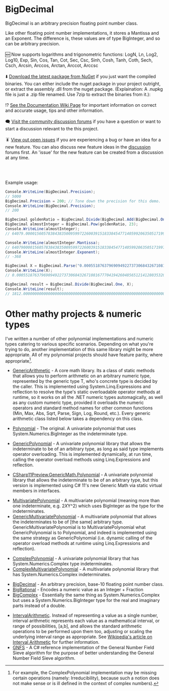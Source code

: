 # BigDecimal

BigDecimal is an arbitrary precision floating point number class.

Like other floating point number implementations, it stores a Mantissa and an Exponent.
The difference is, these values are of type BigInteger, and so can be arbitrary precision.
<br /><br />
  :new: Now supports logarithms and trigonometric functions:
LogN, Ln, Log2, Log10, Exp, Sin, Cos, Tan, Cot, Sec, Csc, Sinh, Cosh, Tanh, Coth, Sech, Csch, Arcsin, Arccos, Arctan, Arccot, Arccsc
<br /><br />
  :arrow_down: [Download the latest package from NuGet](https://www.nuget.org/packages/ExtendedNumerics.BigDecimal) if you just want the compiled binaries. You can either include the nuget package in your project outright, or extract the assembly .dll from the nuget package. (Explaination: A .nupkg file is just a .zip file renamed. Use 7zip to extract the binaries from it.): 
<br /><br />
  :interrobang:	[See the Documentation Wiki Page](https://github.com/AdamWhiteHat/BigDecimal/wiki/Documentation) for important information on correct and accurate usage, tips and other information.
<br /><br />
  :left_speech_bubble: [Visit the community discussion forums](https://github.com/AdamWhiteHat/BigDecimal/discussions) if you have a question or want to start a discussion relevant to the this project. 
<br /><br />
  :cockroach: [View out open issues](https://github.com/AdamWhiteHat/BigDecimal/issues) if you are experiencing a bug or have an idea for a new feature. You can also discuss new feature ideas in the [discussion](https://github.com/AdamWhiteHat/BigDecimal/discussions) forums first. An 'issue' for the new feature can be created from a discussion at any time.

 
<br /><br />

Example usage:
```csharp
Console.WriteLine(BigDecimal.Precision);
// 5000
BigDecimal.Precision = 200; // Tone down the precision for this demo.
Console.WriteLine(BigDecimal.Precision);
// 200

BigDecimal goldenRatio = BigDecimal.Divide(BigDecimal.Add(BigDecimal.One, BigDecimal.Pow(5d, 0.5d)), BigDecimal.Parse("2"));
BigDecimal almostInteger = BigDecimal.Pow(goldenRatio, 23);
Console.WriteLine(almostInteger);
// 64079.00001560578384383500959972260039151833845477140599206350517199794937295147270152942235863491540475774000502741633359451934934882489092137272096824676971700933979751496900324221635899408750483174158953011851250910101237515143968376713756637230312138443375432324556317247823731646925119584432357765294362228759928426416872990657055876547580521657363887865665906948418349

Console.WriteLine(almostInteger.Mantissa);
// 6407900001560578384383500959972260039151833845477140599206350517199794937295147270152942235863491540475774000502741633359451934934882489092137272096824676971700933979751496900324221635899408750483174158953011851250910101237515143968376713756637230312138443375432324556317247823731646925119584432357765294362228759928426416872990657055876547580521657363887865665906948418349
Console.WriteLine(almostInteger.Exponent);
// -368

BigDecimal X = BigDecimal.Parse("0.000551876379690949227373068432671081677704194260485651214128035320088300220750");
Console.WriteLine(X);
// 0.00055187637969094922737306843267108167770419426048565121412803532008830022075

BigDecimal result = BigDecimal.Divide(BigDecimal.One, X);
Console.WriteLine(result);
// 1812.000000000000000000000000000000000000000000000000000000000000000000000001812000000000000000000000000000000000000000000000000000000000000000000000001812000000000000000000000000000000000000000000000000000000000000000000000001

```



#

# Other mathy projects & numeric types

I've written a number of other polynomial implementations and numeric types catering to various specific scenarios. Depending on what you're trying to do, another implementation of this same library might be more appropriate. All of my polynomial projects should have feature parity, where appropriate[^1].

[^1]: For example, the ComplexPolynomial implementation may be missing certain operations (namely: Irreducibility), because such a notion does not make sense or is ill defined in the context of complex numbers).

* [GenericArithmetic](https://github.com/AdamWhiteHat/GenericArithmetic) - A core math library. Its a class of static methods that allows you to perform arithmetic on an arbitrary numeric type, represented by the generic type T, who's concrete type is decided by the caller. This is implemented using System.Linq.Expressions and reflection to resolve the type's static overloadable operator methods at runtime, so it works on all the .NET numeric types automagically, as well as any custom numeric type, provided it overloads the numeric operators and standard method names for other common functions (Min, Max, Abs, Sqrt, Parse, Sign, Log,  Round, etc.). Every generic arithmetic class listed below takes a dependency on this class.

* [Polynomial](https://github.com/AdamWhiteHat/Polynomial) - The original. A univariate polynomial that uses System.Numerics.BigInteger as the indeterminate type.
* [GenericPolynomial](https://github.com/AdamWhiteHat/GenericPolynomial) -  A univariate polynomial library that allows the indeterminate to be of an arbitrary type, as long as said type implements operator overloading. This is implemented dynamically, at run time, calling the operator overload methods using Linq.Expressions and reflection.
* [CSharp11Preview.GenericMath.Polynomial](https://github.com/AdamWhiteHat/CSharp11Preview.GenericMath.Polynomial) -  A univariate polynomial library that allows the indeterminate to be of an arbitrary type, but this version is implemented using C# 11's new Generic Math via static virtual members in interfaces.
>
* [MultivariatePolynomial](https://github.com/AdamWhiteHat/MultivariatePolynomial) - A multivariate polynomial (meaning more than one indeterminate, e.g. 2*X*Y^2) which uses BigInteger as the type for the indeterminates.
* [GenericMultivariatePolynomial](https://github.com/AdamWhiteHat/GenericMultivariatePolynomial) - A multivariate polynomial that allows the indeterminates to be of [the same] arbitrary type. GenericMultivariatePolynomial is to MultivariatePolynomial what GenericPolynomial is to Polynomial, and indeed is implemented using the same strategy as GenericPolynomial (i.e. dynamic calling of the operator overload methods at runtime using Linq.Expressions and reflection).
>
* [ComplexPolynomial](https://github.com/AdamWhiteHat/ComplexPolynomial) - A univariate polynomial library that has System.Numerics.Complex type indeterminates.
* [ComplexMultivariatePolynomial](https://github.com/AdamWhiteHat/ComplexMultivariatePolynomial) -  A multivariate polynomial library that has System.Numerics.Complex indeterminates.
>
* [BigDecimal](https://github.com/AdamWhiteHat/BigDecimal) - An arbitrary precision, base-10 floating point number class.
* [BigRational](https://github.com/AdamWhiteHat/BigRational) - Encodes a numeric value as an Integer + Fraction
* [BigComplex](https://github.com/AdamWhiteHat/BigComplex) - Essentially the same thing as System.Numerics.Complex but uses a System.Numerics.BigInteger type for the real and imaginary parts instead of a double.
>
* [IntervalArithmetic](https://github.com/AdamWhiteHat/IntervalArithmetic). Instead of representing a value as a single number, interval arithmetic represents each value as a mathematical interval, or range of possibilities, [a,b], and allows the standard arithmetic operations to be performed upon them too, adjusting or scaling the underlying interval range as appropriate. See [Wikipedia's article on Interval Arithmetic](https://en.wikipedia.org/wiki/Interval_arithmetic) for further information.
* [GNFS](https://github.com/AdamWhiteHat/GNFS) - A C# reference implementation of the General Number Field Sieve algorithm for the purpose of better understanding the General Number Field Sieve algorithm.
